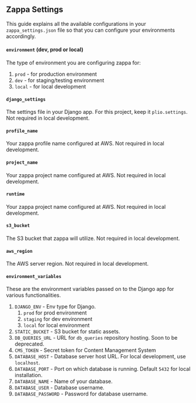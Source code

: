 ## Zappa Settings

This guide explains all the available configurations in your `zappa_settings.json` file so that you can configure your environments accordingly.

#### `environment` (dev, prod or local)
The type of environment you are configuring zappa for:
1. `prod` - for production environment
2. `dev` - for staging/testing environment
3. `local` - for local development

#### `django_settings`
The settings file in your Django app. For this project, keep it `plio.settings`. Not required in local development.

#### `profile_name`
Your zappa profile name configured at AWS. Not required in local development.

#### `project_name`
Your zappa project name configured at AWS. Not required in local development.

#### `runtime`
Your zappa project name configured at AWS. Not required in local development.

#### `s3_bucket`
The S3 bucket that zappa will utilize. Not required in local development.

#### `aws_region`
The AWS server region. Not required in local development.

#### `environment_variables`
These are the environment variables passed on to the Django app for various functionalities.

1. `DJANGO_ENV` - Env type for Django.
   1. `prod` for prod environment
   2. `staging` for dev environment
   3. `local` for local environment
2. `STATIC_BUCKET` - S3 bucket for static assets.
3. `DB_QUERIES_URL` - URL for `db_queries` repository hosting. Soon to be deprecated.
4. `CMS_TOKEN` - Secret token for Content Management System
5. `DATABASE_HOST` - Database server host URL. For local development, use `localhost`.
6. `DATABASE_PORT` - Port on which database is running. Default `5432` for local installation.
7. `DATABASE_NAME` - Name of your database.
8. `DATABASE_USER` - Database username.
9. `DATABASE_PASSWORD` - Password for database username.
